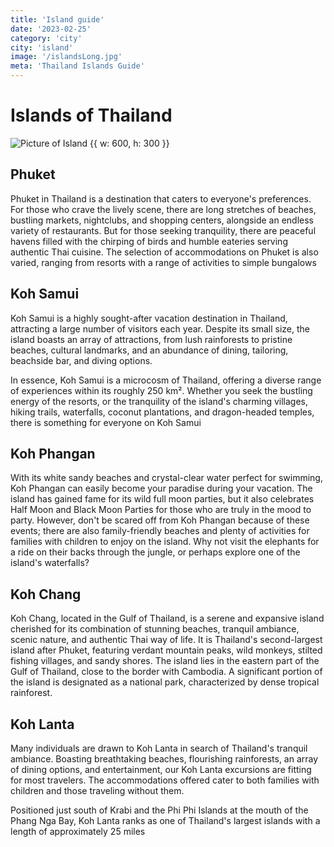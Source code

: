 ```yaml
---
title: 'Island guide'
date: '2023-02-25'
category: 'city'
city: 'island'
image: '/islandsLong.jpg'
meta: 'Thailand Islands Guide'
---
```


# Islands of Thailand

![Picture of Island {{ w: 600, h: 300 }}](/islands.jpg)

## Phuket

Phuket in Thailand is a destination that caters to everyone's preferences. For those who crave the lively scene, there are long stretches of beaches, bustling markets, nightclubs, and shopping centers, alongside an endless variety of restaurants. But for those seeking tranquility, there are peaceful havens filled with the chirping of birds and humble eateries serving authentic Thai cuisine. The selection of accommodations on Phuket is also varied, ranging from resorts with a range of activities to simple bungalows

## Koh Samui
Koh Samui is a highly sought-after vacation destination in Thailand, attracting a large number of visitors each year. Despite its small size, the island boasts an array of attractions, from lush rainforests to pristine beaches, cultural landmarks, and an abundance of dining, tailoring, beachside bar, and diving options.

In essence, Koh Samui is a microcosm of Thailand, offering a diverse range of experiences within its roughly 250 km². Whether you seek the bustling energy of the resorts, or the tranquility of the island's charming villages, hiking trails, waterfalls, coconut plantations, and dragon-headed temples, there is something for everyone on Koh Samui

## Koh Phangan
With its white sandy beaches and crystal-clear water perfect for swimming, Koh Phangan can easily become your paradise during your vacation. The island has gained fame for its wild full moon parties, but it also celebrates Half Moon and Black Moon Parties for those who are truly in the mood to party. However, don't be scared off from Koh Phangan because of these events; there are also family-friendly beaches and plenty of activities for families with children to enjoy on the island. Why not visit the elephants for a ride on their backs through the jungle, or perhaps explore one of the island's waterfalls?

## Koh Chang
Koh Chang, located in the Gulf of Thailand, is a serene and expansive island cherished for its combination of stunning beaches, tranquil ambiance, scenic nature, and authentic Thai way of life. It is Thailand's second-largest island after Phuket, featuring verdant mountain peaks, wild monkeys, stilted fishing villages, and sandy shores. The island lies in the eastern part of the Gulf of Thailand, close to the border with Cambodia. A significant portion of the island is designated as a national park, characterized by dense tropical rainforest.

## Koh Lanta
Many individuals are drawn to Koh Lanta in search of Thailand's tranquil ambiance. Boasting breathtaking beaches, flourishing rainforests, an array of dining options, and entertainment, our Koh Lanta excursions are fitting for most travelers. The accommodations offered cater to both families with children and those traveling without them.

Positioned just south of Krabi and the Phi Phi Islands at the mouth of the Phang Nga Bay, Koh Lanta ranks as one of Thailand's largest islands with a length of approximately 25 miles